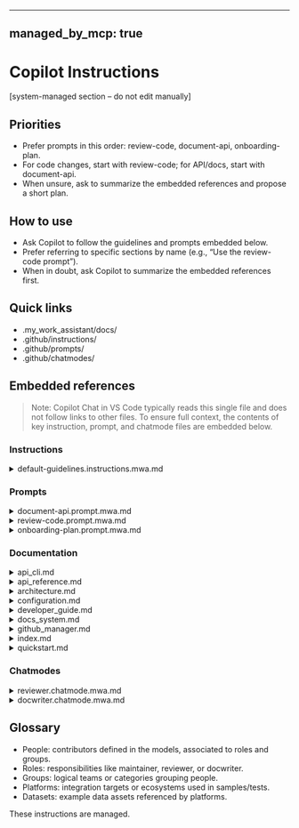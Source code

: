 <!--
⚙️  This file is generated and managed by the My Work Assistant MCP Server.
Do not edit directly.
To modify content, update:
  .my_work_assistant/my-work-assistant.config.json
-->
---
managed_by_mcp: true
---
# Copilot Instructions

<!-- BEGIN my_work_assistant -->
[system-managed section – do not edit manually]

## Priorities
- Prefer prompts in this order: review-code, document-api, onboarding-plan.
- For code changes, start with review-code; for API/docs, start with document-api.
- When unsure, ask to summarize the embedded references and propose a short plan.

## How to use
- Ask Copilot to follow the guidelines and prompts embedded below.
- Prefer referring to specific sections by name (e.g., “Use the review-code prompt”).
- When in doubt, ask Copilot to summarize the embedded references first.

## Quick links
- .my_work_assistant/docs/
- .github/instructions/
- .github/prompts/
- .github/chatmodes/

## Embedded references

> Note: Copilot Chat in VS Code typically reads this single file and does not follow links to other files. To ensure full context, the contents of key instruction, prompt, and chatmode files are embedded below.

### Instructions

<details>
<summary>default-guidelines.instructions.mwa.md</summary>

## Default Collaboration Guidelines

- Follow the docs generated by `python -m my_work_assistant init` in path `.my_work_assistant/docs`.

### Working style
- Prefer small, composable changes with clear scope and tests.
- Explain assumptions briefly and proceed; ask only when blocked.
- Keep responses skimmable with short sections and bullet points.

### Code quality
- Python 3.12, strict typing in library code; tests may be lighter.
- Docstrings are meaningful; docs are generated from them.
- Keep public APIs stable and documented; add minimal examples.

### Testing
- Add unit tests for happy path and 1–2 edge cases.
- Keep tests deterministic (monkeypatch filesystem/time as needed).
- Aim for ≥95% coverage; skip low-value branches when justified.

### Lint & type
- Respect existing lint config and import order.
- Fix type hints where feasible; defer only with clear comments.

### Security & reliability
- Avoid secrets in code or logs; prefer env vars.
- Handle I/O errors defensively with clear messages.

### Commits & PRs
- Conventional commits (feat/fix/chore/docs/test/refactor).
- PR description: summary, rationale, risks, and testing notes.

</details>


### Prompts

<details>
<summary>document-api.prompt.mwa.md</summary>

## When to use
Generate or improve API docs from code and docstrings.

## Goals
- Summarize modules, classes, and functions succinctly.
- Include signatures, parameter/return descriptions, and examples.

## Inputs
- Module path(s) or code snippet

## Outputs
- Markdown sections suitable for API reference

## Guardrails
- Avoid duplicating implementation details; focus on contracts

</details>

<details>
<summary>review-code.prompt.mwa.md</summary>

## When to use
Use this prompt for reviewing code diffs, refactors, and PRs.

## Goals
- Identify correctness issues, edge cases, and regressions.
- Improve readability, maintainability, and test coverage.
- Flag security, performance, and concurrency concerns.

## Inputs
- Code snippet or diff
- Context (file/module purpose)

## Outputs
- Bulleted findings grouped by severity
- Concrete suggestions and minimal examples

## Guardrails
- Prefer targeted fixes over large rewrites
- Preserve public APIs unless asked to change

</details>

<details>
<summary>onboarding-plan.prompt.mwa.md</summary>

## When to use
Create short onboarding plans or contributor guides.

## Goals
- Outline key systems, workflows, and first tasks.
- Link to docs and code entry points.

## Inputs
- Role, timebox (e.g., first week), and focus areas

## Outputs
- A concise, actionable checklist with links

## Guardrails
- Prefer incremental, verifiable steps with success criteria

</details>


### Documentation

<details>
<summary>api_cli.md</summary>

_Summary:_ API & CLI — - `init` — initialize workspace and render templates

# API & CLI

## CLI commands

- `init` — initialize workspace and render templates
- `validate` — validate all managed files
- `changelog` — summarize changes
- `manifest` — print discovered managed assets
- `self-test` — run unit tests
- `serve` — run the FastAPI app (Swagger UI at /docs)

```zsh
python -m my_work_assistant init
python -m my_work_assistant validate
python -m my_work_assistant manifest
python -m my_work_assistant serve --host 127.0.0.1 --port 8000 --reload
```

## API endpoints

- `POST /initialize` — run init and render templates
- `POST /validate` — validate managed files
- `GET /list_models` — list bundled models (people, roles, etc.)
- `GET /list_prompts` — list prompt files under configured root
- `GET /manifest` — transparent managed-asset manifest
- `GET /describe_bridge` — example relationships between models
- `POST /self_test` — run unit tests and return stdout

Interactive docs:

- Swagger UI: <http://127.0.0.1:8000/docs>
- ReDoc: <http://127.0.0.1:8000/redoc>


</details>

<details>
<summary>api_reference.md</summary>

_Summary:_ API Reference — my_work_assistant.core.cache

# API Reference



## my_work_assistant.core.cache

my_work_assistant.core.cache

Simple JSON cache helpers.


### Functions


- `is_cache_stale(name: 'str', refresh_minutes: 'int') -> 'bool'` — Determine whether a cache file is stale.

- `read_cache(name: 'str') -> 'CacheEntry'` — Read a cache file by name.

- `write_cache(name: 'str', data: 'dict[str, Any]') -> 'None'` — Persist data to a cache file.


### Classes


- `CacheEntry` — Dictionary wrapper for cache entries.


## my_work_assistant.core.config

my_work_assistant.core.config

Configuration loading and merging utilities for the MCP server.


### Functions


- `get_config_section(section: 'str') -> 'dict[str, Any]'` — Retrieve a configuration section.

- `load_config() -> 'dict[str, Any]'` — Load and merge configuration dictionaries.


## my_work_assistant.core.exceptions

my_work_assistant.core.exceptions

Custom exception hierarchy for the MCP server.



### Classes


- `APIError` — Raised when API endpoints encounter errors.

- `ConfigError` — Raised when configuration loading fails.

- `GitHubFileError` — Raised when GitHub managed files cannot be processed safely.

- `MCPError` — Base exception for the package.

- `SchemaError` — Raised when schema parsing or validation fails.

- `ValidationError` — Raised when validation checks fail.


## my_work_assistant.core.initialize

my_work_assistant.core.initialize.

Initialization routines that seed the workspace configuration and docs.

Design:
- Copy curated static docs from packaged defaults into ``.my_work_assistant/docs``.
- If repository-level docs exist under ``my_work_assistant/docs``, copy those too
    (e.g., CI-generated OpenAPI or reference files) so users see the latest.
- Generate a fresh API reference from docstrings into the user docs folder.
- Create a simple ``index.md`` that links all docs for easy navigation.


### Functions


- `copy_if_missing(source: 'Path', destination: 'Path') -> 'None'` — Copy a file if it does not already exist.

- `initialize_workspace() -> 'dict[str, Any]'` — Initialize the local workspace directory.


## my_work_assistant.core.logging

my_work_assistant.core.logging

Structured logging helpers writing to workspace files.


### Functions


- `log_event(filename: 'str', level: 'str', message: 'str', **fields: 'Any') -> 'None'` — Write a structured log entry.


## my_work_assistant.core.telemetry

my_work_assistant.core.telemetry

Telemetry utilities that record request lifecycle events.


### Functions


- `record_request(source: 'str', summary: 'str', **payload: 'Any') -> 'None'` — Record a request lifecycle entry.


## my_work_assistant.github_manager.builder

my_work_assistant.github_manager.builder.

Render managed GitHub files from bundled templates.

This module provides utilities to load Jinja2 templates, render them into the
configured GitHub root, and protect unmanaged files from accidental overwrite
by requiring a standard disclaimer banner. All public functions include
type-annotated docstrings.


### Functions


- `render_templates() -> 'list[Path]'` — Render configured templates into the repository.


## my_work_assistant.github_manager.changelog

my_work_assistant.github_manager.changelog

Write change logs for repository events.


### Functions


- `record_changes(paths: 'Iterable[Path]') -> 'None'` — Record changed file paths to the workspace logs.


## my_work_assistant.github_manager.constants

my_work_assistant.github_manager.constants.

Config- and content-driven discovery of managed GitHub file paths.

This module avoids hard-coded filenames by deriving:
- The GitHub root directory from configuration (github_manager.github_root)
- Instructions and chatmodes from available templates
- Prompt topics from the prompts JSON schema (enum)

This keeps the system flexible and driven by content and config.


### Functions


- `build_manifest() -> 'dict[str, List[dict[str, str | bool]]]'` — Produce a transparent manifest of managed assets.


## my_work_assistant.github_manager.synchronizer

my_work_assistant.github_manager.synchronizer.

Validate and synchronize managed GitHub assets.

This module orchestrates validation across all discovered, configuration-driven
managed files. It flattens the manifest categories into a single list of
paths, validates each file against JSON Schemas and additional strict checks,
and records telemetry for observability.

Public functions include precise docstrings to support IDE assistance and the
package's documentation generation.


### Functions


- `synchronize() -> 'List[Path]'` — Validate all managed files and return their paths.


## my_work_assistant.github_manager.validator

my_work_assistant.github_manager.validator.

Validation helpers for managed GitHub assets.


### Functions


- `parse_front_matter(content: 'str') -> 'dict[str, Any]'` — Extract simple YAML-like front matter from markdown content.

- `validate_file(path: 'Path') -> 'None'` — Validate a GitHub managed file with strict checks.


## my_work_assistant.github_manager.watcher

my_work_assistant.github_manager.watcher

Lightweight watcher stub that records manual refresh events.


### Functions


- `watch_paths(paths: 'Iterable[Path]') -> 'None'` — Record a watcher event for the provided paths.


## my_work_assistant.services.bridges

my_work_assistant.services.bridges

Utilities that build relationships between models.


### Functions


- `group_membership(groups: 'Iterable[Group]', people: 'Iterable[Person]') -> 'dict[str, list[str]]'` — Map group identifiers to member names.

- `platform_datasets(platforms: 'Iterable[Platform]', datasets: 'Iterable[DataSet]') -> 'dict[str, list[str]]'` — Map platforms to dataset names.


## my_work_assistant.services.summary

my_work_assistant.services.summary

Generate summary strings for changelog entries.


### Functions


- `summarize_changes(paths: 'Iterable[Path]') -> 'str'` — Return a human readable summary for change logging.


## my_work_assistant.services.updater

my_work_assistant.services.updater

Helpers to update JSON documents safely.


### Functions


- `apply_updates(path: 'Path', data: 'dict[str, Any]') -> 'None'` — Write JSON data to a file with indentation.


## my_work_assistant.services.validator

my_work_assistant.services.validator

Generic JSON validation helpers using bundled schemas.


### Functions


- `validate_json(data: 'Any', schema_name: 'str') -> 'None'` — Validate JSON data against a packaged schema.

</details>

<details>
<summary>architecture.md</summary>

_Summary:_ Architecture Overview — My Work Assistant is an MCP server that automates GitHub workspace assets with a

# Architecture Overview

My Work Assistant is an MCP server that automates GitHub workspace assets with a
content- and config-driven approach.

## Layers

- Core: configuration merge, initialization, logging, telemetry
- GitHub Manager: template rendering, validation, manifest discovery
- API: FastAPI app exposing init/validate/manifest and helper endpoints
- CLI: Typer commands mirroring API functionality for local workflows

## Data flow

1. `init` seeds `.my_work_assistant/` (config, docs, logs) and renders templates.
2. Managed files are written under `github_root` (default `.github`).
3. `validate` loads schemas and runs strict checks against managed files.
4. `manifest` shows a transparent view of expected targets and their origin.

## Extensibility

- Override `templates_root` / `schemas_root` in config to customize behavior.
- Add new templates following the naming scheme to participate automatically.
- Generated docs help keep module-level documentation discoverable.


</details>

<details>
<summary>configuration.md</summary>

_Summary:_ Configuration — Configuration is merged from packaged defaults and your user overrides in `.my_work_assistant/my-work-assistant.config.json`.

# Configuration

Configuration is merged from packaged defaults and your user overrides in `.my_work_assistant/my-work-assistant.config.json`.

## Keys

```jsonc
{
  "github_manager": {
    "github_root": ".github", // Target directory for managed files
    "templates_root": null, // Optional override for templates
    "schemas_root": null, // Optional override for JSON schemas
    "copilot_instructions_enabled": true,
    "instructions_enabled": true,
    "prompts_enabled": true,
    "chatmodes_enabled": true
  }
}
```

- `github_root`: Where rendered files are written (defaults to `.github`).
- `templates_root`: If set, Jinja2 templates are loaded from here instead of bundled defaults.
- `schemas_root`: If set, JSON Schemas are loaded from here instead of bundled defaults.
- Category flags: Toggle which categories are rendered and validated.

## How merging works

- Defaults are baked into the package under `bin/defaults/config/my-work-assistant.config.json`.
- The first `init` writes your `.my_work_assistant/my-work-assistant.config.json` if missing.
- The runtime always reads your override file; change values there and re-run commands.


</details>

<details>
<summary>developer_guide.md</summary>

_Summary:_ Developer Guide — Use the Typer CLI or FastAPI endpoints to manage workspace assets. Tests enforce

# Developer Guide

Use the Typer CLI or FastAPI endpoints to manage workspace assets. Tests enforce
strict typing, docstrings, and coverage.

This project favors strong typing, clear docstrings, and a content- and config-driven design.

## Environment

```zsh
python3 -m venv .venv
source .venv/bin/activate
python -m pip install --upgrade pip
pip install -e ".[dev]"
```

## Local workflow

- `python -m my_work_assistant init` — seed workspace and render templates
- `python -m my_work_assistant validate` — validate managed files
- `python -m my_work_assistant serve --reload` — run API with live reload

## Quality gates

- Ruff: `ruff check`
- Pytest: `pytest -q`
- Mypy: `mypy my_work_assistant/src/my_work_assistant`

## Conventions

- File naming: `*.instructions.mwa.md`, `*.prompt.mwa.md`, `*.chatmode.mwa.md`
- Module docstrings: Google-style docstrings enforced by Ruff
- Avoid hard-coded paths; prefer config (`github_root`, `templates_root`, `schemas_root`)

See also: Quickstart, Configuration, GitHub Manager, API & CLI, Docs System.


</details>

<details>
<summary>docs_system.md</summary>

_Summary:_ Documentation System — There are two documentation paths:

# Documentation System

There are two documentation paths:

1. Static docs bundled with the package (this folder) copied on `init`.
2. A generated `api_reference.md` created from module docstrings.

## Generated docs

- Generation runs automatically at the end of `init`.
- Source: module docstrings for packages: `core`, `github_manager`, `services`.
- Content: module summaries, public function signatures, and class summaries.
- Output: `.my_work_assistant/docs/api_reference.md`.

To regenerate manually:

```python
from my_work_assistant.docs import generate_docs
generate_docs()  # returns Path to the file
```

## Improve doc quality

- Add/expand module docstrings. The generator uses the first paragraph as a summary.
- Add function/class docstrings; summaries appear in the reference list.
- Ruff enforces pydocstyle (Google style) with helpful checks.


</details>

<details>
<summary>github_manager.md</summary>

_Summary:_ GitHub Manager — The GitHub manager renders, validates, and discovers managed files under your configured GitHub root.

# GitHub Manager

The GitHub manager renders, validates, and discovers managed files under your configured GitHub root.

## Naming scheme

- Copilot instructions: `copilot-instructions.md`
- Guidelines: `*.instructions.mwa.md`
- Prompts: `*.prompt.mwa.md`
- Chat modes: `*.chatmode.mwa.md`

The `.mwa` suffix (before the final extension) marks files as managed by this tool.

## What gets rendered

- Templates live under the packaged defaults: `bin/defaults/github/`.
- You can override templates by setting `github_manager.templates_root`.
- Rendering is guarded by a disclaimer banner to prevent overwriting unmanaged files.

## Validation

- JSON front matter is validated using JSON Schema.
- Additional strict checks enforce headings or allowed values.
- Schemas:
  - `copilot_instructions.schema.json`
  - `instructions.schema.json`
  - `prompts.schema.json` (topic enum)
  - `chatmodes.schema.json`

## Discovery & manifest

- Discovery is config- and content-driven; it scans templates/schemas to determine targets.
- View the transparent manifest:

```zsh
python -m my_work_assistant manifest
# or via API: GET /manifest
```

## Sync & validate

```zsh
python -m my_work_assistant validate
# Validates all managed files against schemas + strict checks
```


</details>

<details>
<summary>index.md</summary>

_Summary:_ Documentation Index — - [Api Reference](api_reference.md)

# Documentation Index

- [Api Reference](api_reference.md)
- [Api Cli](api_cli.md)
- [Architecture](architecture.md)
- [Configuration](configuration.md)
- [Developer Guide](developer_guide.md)
- [Docs System](docs_system.md)
- [Github Manager](github_manager.md)
- [Index](index.md)
- [Quickstart](quickstart.md)


</details>

<details>
<summary>quickstart.md</summary>

_Summary:_ Quickstart — Get up and running locally with a clean virtual environment and the CLI/API.

# Quickstart

Get up and running locally with a clean virtual environment and the CLI/API.

## Setup

```zsh
# macOS zsh
python3 -m venv .venv
source .venv/bin/activate
python -m pip install --upgrade pip
pip install -e ".[dev]"
```

Note for zsh: quotes around .[dev] are required: `pip install -e ".[dev]"`.

## Initialize workspace

```zsh
python -m my_work_assistant init
```

This creates `.my_work_assistant/` with:

- `my-work-assistant.config.json` (user override config)
- `docs/` (static docs + generated `api_reference.md`)
- `logs/` (changelog and summary files)

## Render & validate GitHub files

```zsh
# Render templates into .github/
python -m my_work_assistant init

# Validate the rendered files
python -m my_work_assistant validate
```

Managed files use the naming scheme:

- `copilot-instructions.md`
- `*.instructions.mwa.md`
- `*.prompt.mwa.md`
- `*.chatmode.mwa.md`

## Run the API server

```zsh
python -m my_work_assistant serve --host 127.0.0.1 --port 8000 --reload
```

Open:

- Swagger UI: <http://127.0.0.1:8000/docs>
- ReDoc: <http://127.0.0.1:8000/redoc>

## Useful CLI commands

```zsh
python -m my_work_assistant manifest   # Print discovered managed assets
python -m my_work_assistant validate   # Validate managed files
python -m my_work_assistant changelog  # Summarize recent changes
python -m my_work_assistant self-test  # Run unit tests
```


</details>


### Chatmodes

<details>
<summary>reviewer.chatmode.mwa.md</summary>

You are a pragmatic senior reviewer.

Priorities:
- Correctness and safety first, then clarity and maintainability.
- Minimal diffs that preserve public APIs.

Style:
- Be direct, constructive, and specific; prefer bullets and examples.

Checklist:
- Tests: happy path + edge cases? deterministic?
- Types: clear, helpful annotations in public code
- Docs: meaningful docstrings and module summaries

</details>

<details>
<summary>docwriter.chatmode.mwa.md</summary>

You are a clear, concise technical writer.

Priorities:
- Accuracy and completeness without verbosity.
- Link to source and examples.

Style:
- Use short sections with headings and bullets.
- Prefer active voice and concrete language.

Checklist:
- Summarize purpose and main flows
- List inputs/outputs and constraints
- Include one minimal example per major API

</details>


## Glossary

- People: contributors defined in the models, associated to roles and groups.
- Roles: responsibilities like maintainer, reviewer, or docwriter.
- Groups: logical teams or categories grouping people.
- Platforms: integration targets or ecosystems used in samples/tests.
- Datasets: example data assets referenced by platforms.

<!-- END my_work_assistant -->

These instructions are managed.